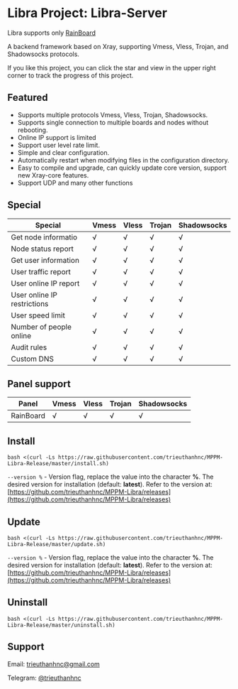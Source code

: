 # Libra Project: Libra-Server

Libra supports only [RainBoard](https://github.com/trieuthanhnc/MPPM-RainBoard)

A backend framework based on Xray, supporting Vmess, Vless, Trojan, and Shadowsocks protocols.

If you like this project, you can click the star and view in the upper right corner to track the progress of this project.

## Featured

- Supports multiple protocols Vmess, Vless, Trojan, Shadowsocks.
- Supports single connection to multiple boards and nodes without rebooting.
- Online IP support is limited
- Support user level rate limit.
- Simple and clear configuration.
- Automatically restart when modifying files in the configuration directory.
- Easy to compile and upgrade, can quickly update core version, support new Xray-core features.
- Support UDP and many other functions

## Special

| Special                     | Vmess | Vless | Trojan | Shadowsocks |
| --------------------------- | ----- | ----- | ------ | ----------- |
| Get node informatio         | √     | √     | √      | √           |
| Node status report          | √     | √     | √      | √           |
| Get user information        | √     | √     | √      | √           |
| User traffic report         | √     | √     | √      | √           |
| User online IP report       | √     | √     | √      | √           |
| User online IP restrictions | √     | √     | √      | √           |
| User speed limit            | √     | √     | √      | √           |
| Number of people online     | √     | √     | √      | √           |
| Audit rules                 | √     | √     | √      | √           |
| Custom DNS                  | √     | √     | √      | √           |

## Panel support

| Panel     | Vmess | Vless | Trojan | Shadowsocks |
| --------- | ----- | ----- | ------ | ----------- |
| RainBoard | √     | √     | √      | √           |

## Install

```
bash <(curl -Ls https://raw.githubusercontent.com/trieuthanhnc/MPPM-Libra-Release/master/install.sh)
```

`--version %` - Version flag, replace the value into the character **%**. The desired version for installation (default: **latest**). Refer to the version at: [https://github.com/trieuthanhnc/MPPM-Libra/releases](https://github.com/trieuthanhnc/MPPM-Libra/releases)

## Update

```
bash <(curl -Ls https://raw.githubusercontent.com/trieuthanhnc/MPPM-Libra-Release/master/update.sh)
```

`--version %` - Version flag, replace the value into the character **%**. The desired version for installation (default: **latest**). Refer to the version at: [https://github.com/trieuthanhnc/MPPM-Libra/releases](https://github.com/trieuthanhnc/MPPM-Libra/releases)

## Uninstall

```
bash <(curl -Ls https://raw.githubusercontent.com/trieuthanhnc/MPPM-Libra-Release/master/uninstall.sh)
```

## Support

Email: [trieuthanhnc@gmail.com](mailto:trieuthanhnc@gmail.com)

Telegram: [@trieuthanhnc](https://t.me/trieuthanhnc)
